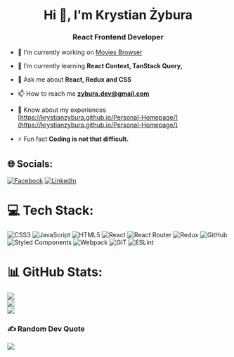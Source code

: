 <h1 align="center">Hi 👋, I'm Krystian Żybura</h1>
<h3 align="center">React Frontend Developer</h3>

- 🔭 I’m currently working on [Movies Browser](https://github.com/WoytekMig/movies-browser)

- 🌱 I’m currently learning **React Context, TanStack Query,**

- 💬 Ask me about **React, Redux and CSS**

- 📫 How to reach me **zybura.dev@gmail.com**

- 📄 Know about my experiences [https://krystianzybura.github.io/Personal-Homepage/](https://krystianzybura.github.io/Personal-Homepage/)

- ⚡ Fun fact **Coding is not that difficult.**

## 🌐 Socials:
[![Facebook](https://img.shields.io/badge/Facebook-%231877F2.svg?logo=Facebook&logoColor=white)](https://facebook.com/168299279807k) [![LinkedIn](https://img.shields.io/badge/LinkedIn-%230077B5.svg?logo=linkedin&logoColor=white)](https://linkedin.com/in/krystian-żybura-062929288) 

# 💻 Tech Stack:
![CSS3](https://img.shields.io/badge/css3-%231572B6.svg?style=plastic&logo=css3&logoColor=white) ![JavaScript](https://img.shields.io/badge/javascript-%23323330.svg?style=plastic&logo=javascript&logoColor=%23F7DF1E) ![HTML5](https://img.shields.io/badge/html5-%23E34F26.svg?style=plastic&logo=html5&logoColor=white) ![React](https://img.shields.io/badge/react-%2320232a.svg?style=plastic&logo=react&logoColor=%2361DAFB) ![React Router](https://img.shields.io/badge/React_Router-CA4245?style=plastic&logo=react-router&logoColor=white) ![Redux](https://img.shields.io/badge/redux-%23593d88.svg?style=plastic&logo=redux&logoColor=white) ![GitHub](https://img.shields.io/badge/GitHub-%23121011.svg?style=plastic&logo=github&logoColor=white) ![Styled Components](https://img.shields.io/badge/styled--components-DB7093?style=plastic&logo=styled-components&logoColor=white) ![Webpack](https://img.shields.io/badge/webpack-%238DD6F9.svg?style=plastic&logo=webpack&logoColor=black) ![GIT](https://img.shields.io/badge/Git-fc6d26?style=plastic&logo=git&logoColor=white) ![ESLint](https://img.shields.io/badge/ESLint-4B3263?style=plastic&logo=eslint&logoColor=white)
# 📊 GitHub Stats:
![](https://github-readme-stats.vercel.app/api?username=krystianzybura&theme=tokyonight&hide_border=true&include_all_commits=true&count_private=true)<br/>
![](https://github-readme-streak-stats.herokuapp.com/?user=krystianzybura&theme=tokyonight&hide_border=true)<br/>
![](https://github-readme-stats.vercel.app/api/top-langs/?username=krystianzybura&theme=tokyonight&hide_border=true&include_all_commits=true&count_private=true&layout=compact)


### ✍️ Random Dev Quote
![](https://quotes-github-readme.vercel.app/api?type=horizontal&theme=radical)

<!-- Proudly created with GPRM ( https://gprm.itsvg.in ) -->
